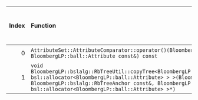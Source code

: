 |   Index | Function                                                                                                                                                                                                                                                                                                                                                         |   Difference in number of lines |   Function size difference in bytes | Disassembly                                                            |   Number of lines in `assume` build |   Number of bytes in `assume` build |   Number of lines in `none` build |   Number of bytes in `none` build |
|--------:|:-----------------------------------------------------------------------------------------------------------------------------------------------------------------------------------------------------------------------------------------------------------------------------------------------------------------------------------------------------------------|--------------------------------:|------------------------------------:|:-----------------------------------------------------------------------|------------------------------------:|------------------------------------:|----------------------------------:|----------------------------------:|
|       0 | `AttributeSet::AttributeComparator::operator()(BloombergLP::ball::Attribute const&, BloombergLP::ball::Attribute const&) const`                                                                                                                                                                                                                                  |                              -5 |                                 -16 | [Assumed](0.assume.s.txt), [Ignored](0.none.s.txt), [Diff](0.diff.txt) |                                 176 |                             4273920 |                               192 |                           4269392 |
|       1 | `void BloombergLP::bslalg::RbTreeUtil::copyTree<BloombergLP::bslstl::TreeNodePool<BloombergLP::ball::Attribute, bsl::allocator<BloombergLP::ball::Attribute> > >(BloombergLP::bslalg::RbTreeAnchor*, BloombergLP::bslalg::RbTreeAnchor const&, BloombergLP::bslstl::TreeNodePool<BloombergLP::ball::Attribute, bsl::allocator<BloombergLP::ball::Attribute> >*)` |                            -271 |                               -1216 | [Assumed](1.assume.s.txt), [Ignored](1.none.s.txt), [Diff](1.diff.txt) |                                 352 |                             4278608 |                              1568 |                           4274160 |